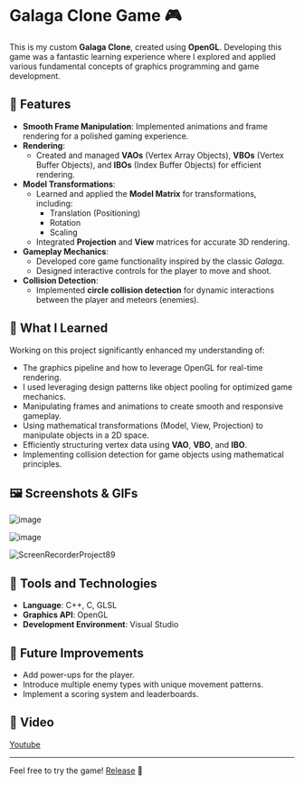 # Galaga Clone Game 🎮

This is my custom **Galaga Clone**, created using **OpenGL**. Developing this game was a fantastic learning experience where I explored and applied various fundamental concepts of graphics programming and game development.

## 🚀 Features
- **Smooth Frame Manipulation**: Implemented animations and frame rendering for a polished gaming experience.
- **Rendering**:
  - Created and managed **VAOs** (Vertex Array Objects), **VBOs** (Vertex Buffer Objects), and **IBOs** (Index Buffer Objects) for efficient rendering.
- **Model Transformations**:
  - Learned and applied the **Model Matrix** for transformations, including:
    - Translation (Positioning)
    - Rotation
    - Scaling
  - Integrated **Projection** and **View** matrices for accurate 3D rendering.
- **Gameplay Mechanics**:
  - Developed core game functionality inspired by the classic *Galaga*.
  - Designed interactive controls for the player to move and shoot.
- **Collision Detection**:
  - Implemented **circle collision detection** for dynamic interactions between the player and meteors (enemies).

## 🧠 What I Learned
Working on this project significantly enhanced my understanding of:
- The graphics pipeline and how to leverage OpenGL for real-time rendering.
- I used leveraging design patterns like object pooling for optimized game mechanics.
- Manipulating frames and animations to create smooth and responsive gameplay.
- Using mathematical transformations (Model, View, Projection) to manipulate objects in a 2D space.
- Efficiently structuring vertex data using **VAO**, **VBO**, and **IBO**.
- Implementing collision detection for game objects using mathematical principles.

## 🖼️ Screenshots & GIFs

![image](https://github.com/user-attachments/assets/6b55107e-2c1e-4a39-a952-c98fca3c7afe)

![image](https://github.com/user-attachments/assets/8e1edd5a-dd38-4016-8779-6700c00dc945)

![ScreenRecorderProject89](https://github.com/user-attachments/assets/73ca9c59-cacb-477e-b3ce-c22dc5bf6be3)

## 🔧 Tools and Technologies
- **Language**: C++, C, GLSL
- **Graphics API**: OpenGL
- **Development Environment**: Visual Studio

## 🌟 Future Improvements
- Add power-ups for the player.
- Introduce multiple enemy types with unique movement patterns.
- Implement a scoring system and leaderboards.

## 🎥 Video
[Youtube](https://www.youtube.com/watch?v=2y8pntAbX4o)

---

Feel free to try the game! [Release](https://github.com/lordipio/SpaceBastard_OpenGLProject/releases) 🚀
